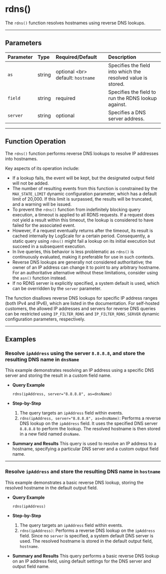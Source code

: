 # rdns()

The `rdns()` function resolves hostnames using reverse DNS lookups.

***

## Parameters

| Parameter | Type | Required/Default | Description |
| :--- | :--- | :--- | :--- |
| `as` | string | optional \<br\> default: `hostname` | Specifies the field into which the resolved value is stored. |
| `field` | string | required | Specifies the field to run the RDNS lookup against. |
| `server` | string | optional | Specifies a DNS server address. |

***

## Function Operation

The `rdns()` function performs reverse DNS lookups to resolve IP addresses into hostnames.

Key aspects of its operation include:

  * If a lookup fails, the event will be kept, but the designated output field will not be added.
  * The number of resulting events from this function is constrained by the `MAX_STATE_LIMIT` dynamic configuration parameter, which has a default limit of 20,000. If this limit is surpassed, the results will be truncated, and a warning will be issued.
  * To prevent the `rdns()` function from indefinitely blocking query execution, a timeout is applied to all RDNS requests. If a request does not yield a result within this timeout, the lookup is considered to have failed for the associated event.
  * However, if a request eventually returns after the timeout, its result is cached internally by LogScale for a certain period. Consequently, a static query using `rdns()` might fail a lookup on its initial execution but succeed in a subsequent execution.
  * In live queries, this behavior is less problematic as `rdns()` is continuously evaluated, making it preferable for use in such contexts.
  * Reverse DNS lookups are generally not considered authoritative; the owner of an IP address can change it to point to any arbitrary hostname. For an authoritative alternative without these limitations, consider using the `asn()` function instead.
  * If no RDNS server is explicitly specified, a system default is used, which can be overridden by the `server` parameter.

The function disallows reverse DNS lookups for specific IP address ranges (both IPv4 and IPv6), which are listed in the documentation. For self-hosted customers, the allowed IP addresses and servers for reverse DNS queries can be restricted using `IP_FILTER_RDNS` and `IP_FILTER_RDNS_SERVER` dynamic configuration parameters, respectively.

***

## Examples

### Resolve `ipAddress` using the server `8.8.8.8`, and store the resulting DNS name in `dnsName`

This example demonstrates resolving an IP address using a specific DNS server and storing the result in a custom field name.

  * **Query Example**

    ```
    rdns(ipAddress, server="8.8.8.8", as=dnsName)
    ```

  * **Step-by-Step**

    1.  The query targets an `ipAddress` field within events.
    2.  `rdns(ipAddress, server="8.8.8.8", as=dnsName)`: Performs a reverse DNS lookup on the `ipAddress` field. It uses the specified DNS server `8.8.8.8` to perform the lookup. The resolved hostname is then stored in a new field named `dnsName`.

  * **Summary and Results**
    This query is used to resolve an IP address to a hostname, specifying a particular DNS server and a custom output field name.

---

### Resolve `ipAddress` and store the resulting DNS name in `hostname`

This example demonstrates a basic reverse DNS lookup, storing the resolved hostname in the default output field.

  * **Query Example**

    ```
    rdns(ipAddress)
    ```

  * **Step-by-Step**

    1.  The query targets an `ipAddress` field within events.
    2.  `rdns(ipAddress)`: Performs a reverse DNS lookup on the `ipAddress` field. Since no `server` is specified, a system default DNS server is used. The resolved hostname is stored in the default output field, `hostname`.

  * **Summary and Results**
    This query performs a basic reverse DNS lookup on an IP address field, using default settings for the DNS server and output field name.